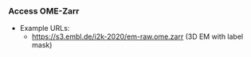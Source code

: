 ### Access OME-Zarr
- Example URLs:
  - https://s3.embl.de/i2k-2020/em-raw.ome.zarr (3D EM with label mask)
